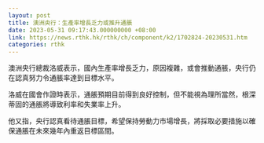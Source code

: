 ```yaml
---
layout: post
title: 澳洲央行：生產率增長乏力或推升通脹
date: 2023-05-31 09:17:43.000000000 +08:00
link: https://news.rthk.hk/rthk/ch/component/k2/1702824-20230531.htm
categories: rthk
---
```


澳洲央行總裁洛威表示，國內生產率增長乏力，原因複雜，或會推動通脹，央行仍在認真努力令通脹率達到目標水平。

洛威在國會作證時表示，通脹預期目前得到良好控制，但不能視為理所當然，根深蒂固的通脹將導致利率和失業率上升。

他又指，央行認真看待通脹目標，希望保持勞動力市場增長，將採取必要措施以確保通脹在未來幾年內重返目標區間。

